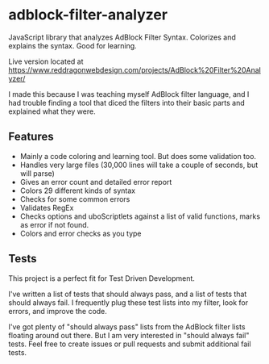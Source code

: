 # adblock-filter-analyzer
JavaScript library that analyzes AdBlock Filter Syntax. Colorizes and explains the syntax. Good for learning.

Live version located at https://www.reddragonwebdesign.com/projects/AdBlock%20Filter%20Analyzer/

I made this because I was teaching myself AdBlock filter language, and I had trouble finding a tool that diced the filters into their basic parts and explained what they were.

## Features

- Mainly a code coloring and learning tool. But does some validation too.
- Handles very large files (30,000 lines will take a couple of seconds, but will parse)
- Gives an error count and detailed error report
- Colors 29 different kinds of syntax
- Checks for some common errors
- Validates RegEx
- Checks options and uboScriptlets against a list of valid functions, marks as error if not found.
- Colors and error checks as you type

## Tests

This project is a perfect fit for Test Driven Development.

I've written a list of tests that should always pass, and a list of tests that should always fail. I frequently plug these test lists into my filter, look for errors, and improve the code.

I've got plenty of "should always pass" lists from the AdBlock filter lists floating around out there. But I am very interested in "should always fail" tests. Feel free to create issues or pull requests and submit additional fail tests.